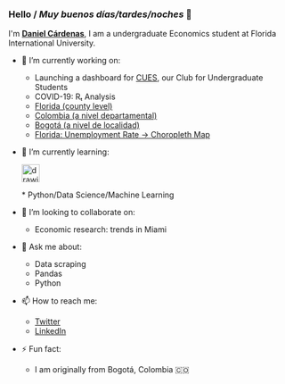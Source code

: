 ### Hello / _Muy buenos días/tardes/noches_ 👋

I'm [**Daniel Cárdenas**](https://danielcs88.github.io/index.html), I am a undergraduate Economics student at Florida International University.

- 🔭 I’m currently working on:
  * Launching a dashboard for [CUES](http://instagram.com/cuesatfiu), our Club for Undergraduate Students
  * COVID-19: Rₜ Analysis
   - [Florida (county level)](https://danielcs88.github.io/covid-19.html)
   - [Colombia (a nivel departamental)](https://danielcs88.github.io/Colombia%20R_t.html)
   - [Bogotá (a nivel de localidad)](https://danielcs88.github.io/Bogota_Rt.html)
  * [Florida: Unemployment Rate -> Choropleth Map](https://danielcs88.github.io/cues/flMay2020_unemp_map.html)
   

- 🌱 I’m currently learning:
  <p><img src="https://upload.wikimedia.org/wikipedia/commons/c/c3/Python-logo-notext.svg" alt="drawing" width="32"/><p>
  * Python/Data Science/Machine Learning

- 👯 I’m looking to collaborate on:
  * Economic research: trends in Miami

- 💬 Ask me about:
  * Data scraping
  * Pandas
  * Python

- 📫 How to reach me:
  * [Twitter](https://twitter.com/DanielCardenas_)
  * [LinkedIn](https://www.linkedin.com/in/danielcs88/)

- ⚡ Fun fact:
  * I am originally from Bogotá, Colombia 🇨🇴

<!-- - 😄 Pronouns: ...-->
<!--- 🤔 I’m looking for help with: -->
